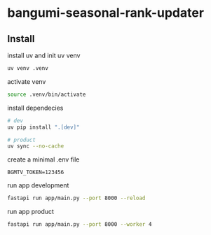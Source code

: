 # bangumi-seasonal-rank-updater

## Install

install uv and init uv venv

```bash
uv venv .venv
```

activate venv

```bash
source .venv/bin/activate
```

install dependecies

```bash
# dev
uv pip install ".[dev]"

# product
uv sync --no-cache
```

create a minimal .env file

```env
BGMTV_TOKEN=123456
```

run app development

```bash
fastapi run app/main.py --port 8000 --reload
```

run app product

```bash
fastapi run app/main.py --port 8000 --worker 4
```
